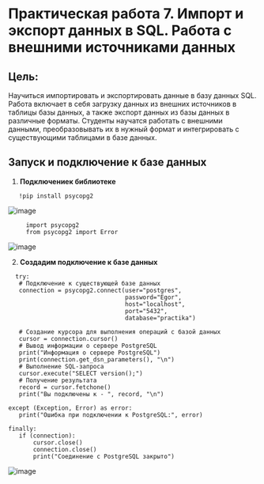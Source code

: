 # Практическая работа 7. Импорт и экспорт данных в SQL. Работа с внешними источниками данных

## Цель:
Научиться импортировать и экспортировать данные в базу данных SQL. Работа включает в себя загрузку данных из внешних источников в таблицы базы данных, а также экспорт данных из базы данных в различные форматы. Студенты научатся работать с внешними данными, преобразовывать их в нужный формат и интегрировать с существующими таблицами в базе данных.

## Запуск и подключение к базе данных
1. **Подключениек библиотеке**
```
   !pip install psycopg2
```
   ![image](https://github.com/user-attachments/assets/0306c23c-b58f-4487-b1d7-1c6a04ed0c45)

```
     import psycopg2
     from psycopg2 import Error 
 ```
![image](https://github.com/user-attachments/assets/e8e108ac-f676-4780-8555-de346adf9c1a)

2. **Создадим подключение к базе данных**
 ```
   try:
    # Подключение к существующей базе данных
    connection = psycopg2.connect(user="postgres",
                                  password="Egor",
                                  host="localhost",
                                  port="5432",
                                  database="practika")

    # Создание курсора для выполнения операций с базой данных
    cursor = connection.cursor()
    # Вывод информации о сервере PostgreSQL
    print("Информация о сервере PostgreSQL")
    print(connection.get_dsn_parameters(), "\n")
    # Выполнение SQL-запроса
    cursor.execute("SELECT version();")
    # Получение результата
    record = cursor.fetchone()
    print("Вы подключены к - ", record, "\n")

except (Exception, Error) as error:
    print("Ошибка при подключении к PostgreSQL:", error)
    
finally:
    if (connection):
        cursor.close()
        connection.close()
        print("Соединение с PostgreSQL закрыто")
```
![image](https://github.com/user-attachments/assets/766e8071-3f56-4ebc-86c4-2adfb8ca33b3)
   



